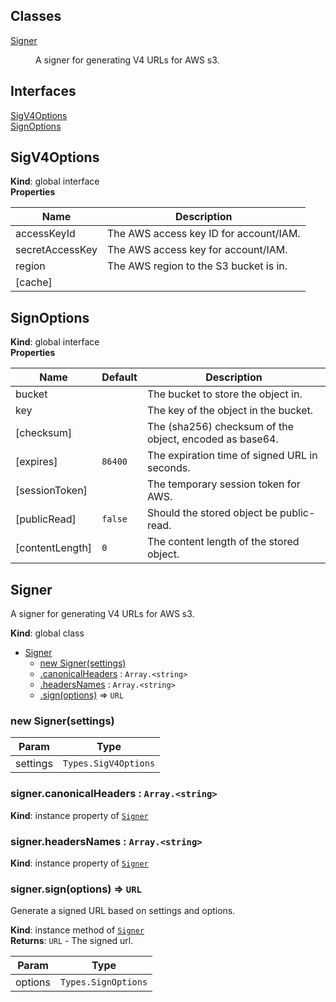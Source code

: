 ## Classes

<dl>
<dt><a href="#Signer">Signer</a></dt>
<dd><p>A signer for generating V4 URLs for AWS s3.</p>
</dd>
</dl>

## Interfaces

<dl>
<dt><a href="#SigV4Options">SigV4Options</a></dt>
<dd></dd>
<dt><a href="#SignOptions">SignOptions</a></dt>
<dd></dd>
</dl>

<a name="SigV4Options"></a>

## SigV4Options
**Kind**: global interface  
**Properties**

| Name | Description |
| --- | --- |
| accessKeyId | The AWS access key ID for account/IAM. |
| secretAccessKey | The AWS access key for account/IAM. |
| region | The AWS region to the S3 bucket is in. |
| [cache] |  |

<a name="SignOptions"></a>

## SignOptions
**Kind**: global interface  
**Properties**

| Name | Default | Description |
| --- | --- | --- |
| bucket |  | The bucket to store the object in. |
| key |  | The key of the object in the bucket. |
| [checksum] |  | The (sha256) checksum of the object, encoded as base64. |
| [expires] | <code>86400</code> | The expiration time of signed URL in seconds. |
| [sessionToken] |  | The temporary session token for AWS. |
| [publicRead] | <code>false</code> | Should the stored object be public-read. |
| [contentLength] | <code>0</code> | The content length of the stored object. |

<a name="Signer"></a>

## Signer
A signer for generating V4 URLs for AWS s3.

**Kind**: global class  

* [Signer](#Signer)
    * [new Signer(settings)](#new_Signer_new)
    * [.canonicalHeaders](#Signer+canonicalHeaders) : <code>Array.&lt;string&gt;</code>
    * [.headersNames](#Signer+headersNames) : <code>Array.&lt;string&gt;</code>
    * [.sign(options)](#Signer+sign) ⇒ <code>URL</code>

<a name="new_Signer_new"></a>

### new Signer(settings)

| Param | Type |
| --- | --- |
| settings | <code>Types.SigV4Options</code> | 

<a name="Signer+canonicalHeaders"></a>

### signer.canonicalHeaders : <code>Array.&lt;string&gt;</code>
**Kind**: instance property of [<code>Signer</code>](#Signer)  
<a name="Signer+headersNames"></a>

### signer.headersNames : <code>Array.&lt;string&gt;</code>
**Kind**: instance property of [<code>Signer</code>](#Signer)  
<a name="Signer+sign"></a>

### signer.sign(options) ⇒ <code>URL</code>
Generate a signed URL based on settings and options.

**Kind**: instance method of [<code>Signer</code>](#Signer)  
**Returns**: <code>URL</code> - The signed url.  

| Param | Type |
| --- | --- |
| options | <code>Types.SignOptions</code> | 

